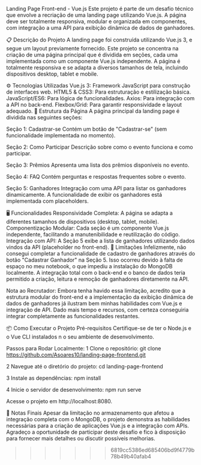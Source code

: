 Landing Page Front-end - Vue.js
Este projeto é parte de um desafio técnico que envolve a recriação de uma landing page utilizando Vue.js. A página deve ser totalmente responsiva, modular e organizada em componentes, com integração a uma API para exibição dinâmica de dados de ganhadores.

📋 Descrição do Projeto
A landing page foi construída utilizando Vue.js 3, e segue um layout previamente fornecido. Este projeto se concentra na criação de uma página principal que é dividida em seções, cada uma implementada como um componente Vue.js independente. A página é totalmente responsiva e se adapta a diversos tamanhos de tela, incluindo dispositivos desktop, tablet e mobile.

⚙️ Tecnologias Utilizadas
Vue.js 3: Framework JavaScript para construção de interfaces web.
HTML5 & CSS3: Para estruturação e estilização básica.
JavaScript/ES6: Para lógica de funcionalidades.
Axios: Para integração com a API no back-end.
Flexbox/Grid: Para garantir responsividade e layout adequado.
📑 Estrutura da Página
A página principal da landing page é dividida nas seguintes seções:

Seção 1: Cadastrar-se
Contém um botão de "Cadastrar-se" (sem funcionalidade implementada no momento).

Seção 2: Como Participar
Descrição sobre como o evento funciona e como participar.

Seção 3: Prêmios
Apresenta uma lista dos prêmios disponíveis no evento.

Seção 4: FAQ
Contém perguntas e respostas frequentes sobre o evento.

Seção 5: Ganhadores
Integração com uma API para listar os ganhadores dinamicamente. A funcionalidade de exibir os ganhadores está implementada com placeholders.

🖥️ Funcionalidades
Responsividade Completa: A página se adapta a diferentes tamanhos de dispositivos (desktop, tablet, mobile).
Componentização Modular: Cada seção é um componente Vue.js independente, facilitando a manutenibilidade e reutilização do código.
Integração com API: A Seção 5 exibe a lista de ganhadores utilizando dados vindos da API (placeholder no front-end).
🚫 Limitações
Infelizmente, não consegui completar a funcionalidade de cadastro de ganhadores através do botão "Cadastrar Ganhador" na Seção 5. Isso ocorreu devido à falta de espaço no meu notebook, o que impediu a instalação do MongoDB localmente. A integração total com o back-end e o banco de dados teria permitido a criação, leitura e remoção de ganhadores diretamente na API.

Nota ao Recrutador: Embora tenha havido essa limitação, acredito que a estrutura modular do front-end e a implementação da exibição dinâmica de dados de ganhadores já ilustram bem minhas habilidades com Vue.js e integração de API. Dado mais tempo e recursos, com certeza conseguiria integrar completamente as funcionalidades restantes.

📦 Como Executar o Projeto
Pré-requisitos
Certifique-se de ter o Node.js e o Vue CLI instalados n
o seu ambiente de desenvolvimento.

Passos para Rodar Localmente:
1 Clone o repositório:
git clone https://github.com/Asoares10/landing-page-frontend.git

2 Navegue até o diretório do projeto:
cd landing-page-frontend

3 Instale as dependências:
npm install

4 Inicie o servidor de desenvolvimento:
npm run serve

Acesse o projeto em http://localhost:8080.

📝 Notas Finais
Apesar da limitação no armazenamento que afetou a integração completa com o MongoDB, o projeto demonstra as habilidades necessárias para a criação de aplicações Vue.js e a integração com APIs. Agradeço a oportunidade de participar deste desafio e fico à disposição para fornecer mais detalhes ou discutir possíveis melhorias.

>>>>>>> 6819cc5386ed685406bd9f4779b78b49b40afab4
